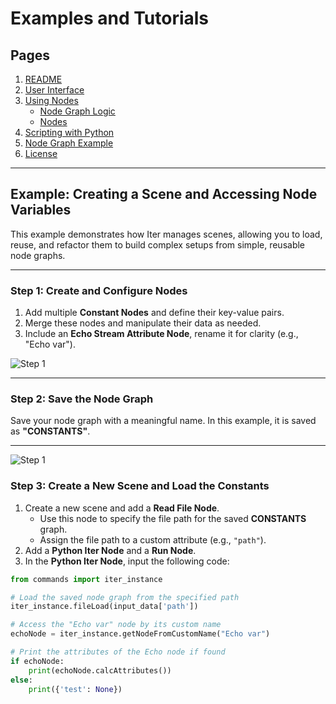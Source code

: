 # Examples and Tutorials

## Pages

1. [README](../README.md)
2. [User Interface](./ui-overview.md)
3. [Using Nodes](./using-nodes.md)
   - [Node Graph Logic](./node-graph-logic.md)
   - [Nodes](./node-list.md)
4. [Scripting with Python](./scripting-with-python.md)
5. [Node Graph Example](./basic-node-graph-example.md)
6. [License](./license.md)

---


## Example: Creating a Scene and Accessing Node Variables

This example demonstrates how Iter manages scenes, allowing you to load, reuse, and refactor them to build complex setups from simple, reusable node graphs.

---

### Step 1: Create and Configure Nodes

1. Add multiple **Constant Nodes** and define their key-value pairs. 
2. Merge these nodes and manipulate their data as needed.
3. Include an **Echo Stream Attribute Node**, rename it for clarity (e.g., "Echo var").

![Step 1](https://i.imgur.com/9Oy0txQ.png)

---

### Step 2: Save the Node Graph

Save your node graph with a meaningful name. In this example, it is saved as **"CONSTANTS"**.

---

![Step 1](https://i.imgur.com/rcIcyiu.png)

### Step 3: Create a New Scene and Load the Constants

1. Create a new scene and add a **Read File Node**.
   - Use this node to specify the file path for the saved **CONSTANTS** graph.
   - Assign the file path to a custom attribute (e.g., `"path"`).
2. Add a **Python Iter Node** and a **Run Node**.
3. In the **Python Iter Node**, input the following code:

```python
from commands import iter_instance

# Load the saved node graph from the specified path
iter_instance.fileLoad(input_data['path'])

# Access the "Echo var" node by its custom name
echoNode = iter_instance.getNodeFromCustomName("Echo var")

# Print the attributes of the Echo node if found
if echoNode:
    print(echoNode.calcAttributes())
else:
    print({'test': None})
```




